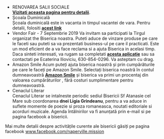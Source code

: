 * <label>RENOVAREA SALII SOCIALE</label>  
<a href="{{ site.baseurl }}/ro/proiecte.html"><strong>Vizitati aceasta pagina pentru detalii</strong></a>.
* <label>Școala Duminicală</label>  
Școala duminicală este in vacanta in timpul vacantei de vara. Pentru detalii, folositi <a href="{{ site.baseurl }}/ro/scoala-duminicala.html" target="_blank"><strong>acest link</strong></a>
* <label>Vendor Fair - 7 Septembrie 2019</label>
Va invitam sa participati la Tirgul organizat the Biserica noastra. Puteti aduce de vinzare produse pe care le faceti sau puteti sa va prezentati business-ul pe care il practicati.  Este un mod eficient de a va face reclama si a ajuta Biserica in acelasi timp.  Daca sinteti interesati, va rugam sa completati <a href="{{ site.baseurl }}/download/St Athanasius Fair-20190907.pdf" target="_blank"><strong>acesta aplicatie</strong></a> sau sa contactati pe Ecaterina Ilioviciu, 630-854-0296.  Va asteptam cu drag.
* <label>Amazon Smile</label> 
Acum puteți ajuta biserica noastră și prin cumpărăturile pe care le faceți pe Amazon Smile. Selectați biserica noastră în contul dumneavoastră <a href="https://smile.amazon.com"><strong>Amazon Smile</strong></a> și biserica va primi un procentaj din valoarea cumpărăturilor , fără costuri sumplimentare pentru dumneavoastră. 
* <label>Cenaclul Literar</label>  
Cenaclul Literar se intalneste periodic sediul Bisericii Sf Atanasie cel Mare sub coordonarea <strong>dnei Ligia Grindeanu</strong>, pentru a va aduce in suflete momente de poezie si proza romaneasca, noutati editoriale si acorduri muzicale. Agenda întâlnirilor va fi anunțată prin e-mail si pe pagina facebook a bisericii.

Mai multe detalii despre activitățile curente ale bisericii găsiți pe pagina facebook www.facebook.com/naperville.mission